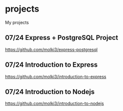 # projects
My projects

## 07/24 Express + PostgreSQL Project
https://github.com/molki3/express-postgresql

## 07/24 Introduction to Express
https://github.com/molki3/introduction-to-express

## 07/24 Introduction to Nodejs
https://github.com/molki3/introduction-to-nodejs
